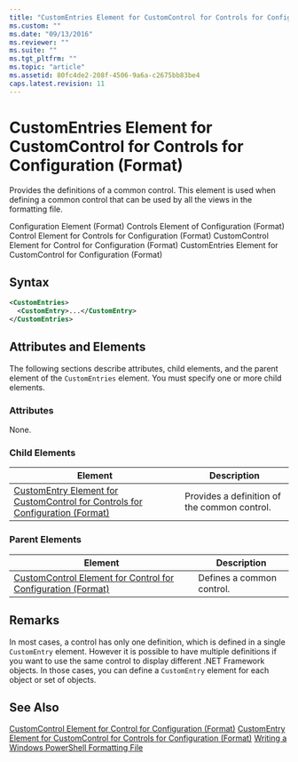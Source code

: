```yaml
---
title: "CustomEntries Element for CustomControl for Controls for Configuration (Format) | Microsoft Docs"
ms.custom: ""
ms.date: "09/13/2016"
ms.reviewer: ""
ms.suite: ""
ms.tgt_pltfrm: ""
ms.topic: "article"
ms.assetid: 80fc4de2-208f-4506-9a6a-c2675bb83be4
caps.latest.revision: 11
---
```

# CustomEntries Element for CustomControl for Controls for Configuration (Format)
Provides the definitions of a common control. This element is used when defining a common control that can be used by all the views in the formatting file.

 Configuration Element (Format)
Controls Element of Configuration (Format)
Control Element for Controls for Configuration (Format)
CustomControl Element for Control for Configuration (Format)
CustomEntries Element for CustomControl for Configuration (Format)

## Syntax

```xml
<CustomEntries>
  <CustomEntry>...</CustomEntry>
</CustomEntries>

```

## Attributes and Elements
 The following sections describe attributes, child elements, and the parent element of the `CustomEntries` element. You must specify one or more child elements.

### Attributes
 None.

### Child Elements

|Element|Description|
|-------------|-----------------|
|[CustomEntry Element for CustomControl for Controls for Configuration (Format)](./customentry-element-for-customcontrol-for-controls-for-configuration-format.md)|Provides a definition of the common control.|

### Parent Elements

|Element|Description|
|-------------|-----------------|
|[CustomControl Element for Control for Configuration (Format)](./customcontrol-element-for-control-for-controls-for-configuration-format.md)|Defines a common control.|

## Remarks
 In most cases, a control has only one definition, which is defined in a single `CustomEntry` element. However it is possible to have multiple definitions if you want to use the same control to display different .NET Framework objects. In those cases, you can define a `CustomEntry` element for each object or set of objects.

## See Also
 [CustomControl Element for Control for Configuration (Format)](./customcontrol-element-for-control-for-controls-for-configuration-format.md)
 [CustomEntry Element for CustomControl for Controls for Configuration (Format)](./customentry-element-for-customcontrol-for-controls-for-configuration-format.md)
 [Writing a Windows PowerShell Formatting File](./writing-a-windows-powershell-formatting-file.md)

